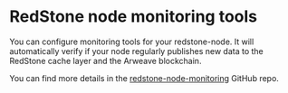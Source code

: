 # RedStone node monitoring tools

You can configure monitoring tools for your redstone-node. It will automatically verify if your node regularly publishes new data to the RedStone cache layer and the Arweave blockchain.

You can find more details in the [redstone-node-monitoring](https://github.com/redstone-finance/redstone-node-monitoring) GitHub repo.
